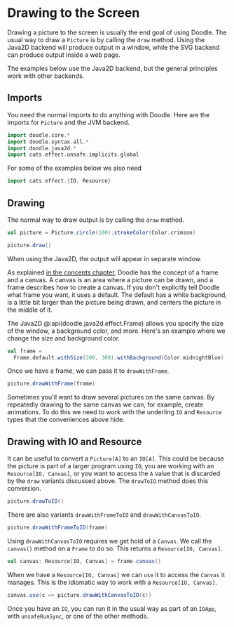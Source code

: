 # Drawing to the Screen

Drawing a picture to the screen is usually the end goal of using Doodle.
The usual way to draw a `Picture` is by calling the `draw` method. Using the Java2D backend will produce output in a window, while the SVG backend can produce output inside a web page.

The examples below use the Java2D backend, but the general principles work with other backends.


## Imports

You need the normal imports to do anything with Doodle. Here are the imports for `Picture` and the JVM backend.

```scala mdoc:silent
import doodle.core.*
import doodle.syntax.all.*
import doodle.java2d.*
import cats.effect.unsafe.implicits.global
```

For some of the examples below we also need

```scala mdoc:silent
import cats.effect.{IO, Resource}
```


## Drawing

The normal way to draw output is by calling the `draw` method.

```scala mdoc:silent
val picture = Picture.circle(100).strokeColor(Color.crimson)
```

```scala
picture.draw()
```

When using the Java2D, the output will appear in separate window.

As explained [in the concepts chapter](../concepts/frame-canvas.md), Doodle has the concept of a frame and a canvas. A canvas is an area where a picture can be drawn, and a frame describes how to create a canvas. If you don't explicitly tell Doodle what frame you want, it uses a default. The default has a white background, is a little bit larger than the picture being drawn, and centers the picture in the middle of it.

The Java2D @:api(doodle.java2d.effect.Frame) allows you specify the size of the window, a background color, and more. Here's an example where we change the size and background color.

```scala mdoc:silent
val frame = 
  Frame.default.withSize(300, 300).withBackground(Color.midnightBlue)
```

Once we have a frame, we can pass it to `drawWithFrame`.

```scala
picture.drawWithFrame(frame)
```

Sometimes you'll want to draw several pictures on the same canvas. By repeatedly drawing to the same canvas we can, for example, create animations. To do this we need to work with the underling `IO` and `Resource` types that the conveniences above hide.


## Drawing with IO and Resource

It can be useful to convert a `Picture[A]` to an `IO[A]`. This could be because the picture is part of a larger program using `IO`, you are working with an `Resource[IO, Canvas]`, or you want to access the `A` value that is discarded by the `draw` variants discussed above. The `drawToIO` method does this conversion.

```scala mdoc:silent
picture.drawToIO()
```

There are also variants `drawWithFrameToIO` and `drawWithCanvasToIO`.

```scala mdoc:silent
picture.drawWithFrameToIO(frame)
```

Using `drawWithCanvasToIO` requires we get hold of a `Canvas`. We call the `canvas()` method on a `Frame` to do so. This returns a `Resource[IO, Canvas]`.

```scala mdoc:silent
val canvas: Resource[IO, Canvas] = frame.canvas()
```

When we have a `Resource[IO, Canvas]` we can `use` it to access the `Canvas` it manages. This is the idiomatic way to work with a `Resource[IO, Canvas]`.

```scala mdoc:silent
canvas.use(c => picture.drawWithCanvasToIO(c))
```

Once you have an `IO`, you can run it in the usual way as part of an `IOApp`, with `unsafeRunSync`, or one of the other methods.
